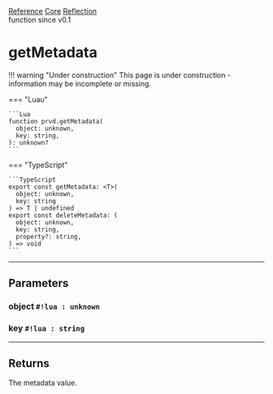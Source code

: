 <div class="ompdoc-api-breadcrumbs">
<a href="../../../">Reference</a>
<a href="../../">Core</a>
<a href="../">Reflection</a>
</div>
<div class="ompdoc-api-tags">
<span>function</span>
<span>since v0.1</span>
</div>

# getMetadata

!!! warning "Under construction"
    This page is under construction - information may be incomplete or missing.

=== "Luau"

    ```Lua
    function prvd.getMetadata(
      object: unknown,
      key: string,
    ): unknown?
    ```

=== "TypeScript"

    ```TypeScript
    export const getMetadata: <T>(
      object: unknown,
      key: string
    ) => T | undefined
    export const deleteMetadata: (
      object: unknown,
      key: string,
      property?: string,
    ) => void
    ```

---

## Parameters

### object `#!lua : unknown`

### key `#!lua : string`

---

## Returns

The metadata value.

